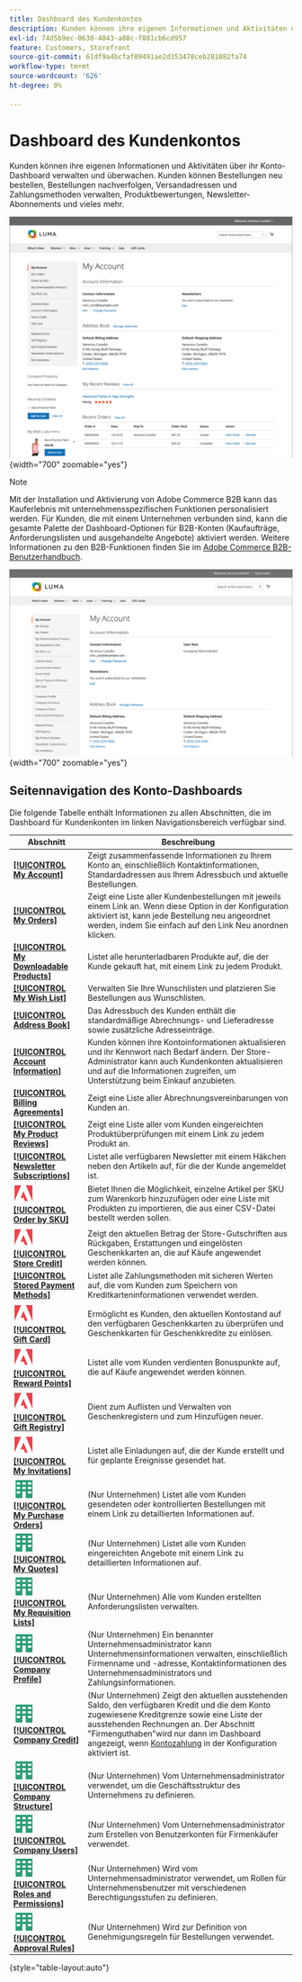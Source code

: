 ```yaml
---
title: Dashboard des Kundenkontos
description: Kunden können ihre eigenen Informationen und Aktivitäten über ihr Kundenkonto-Dashboard verwalten und überwachen.
exl-id: 74d5b9ec-0630-4843-a88c-f881cb6cd957
feature: Customers, Storefront
source-git-commit: 61df9a4bcfaf09491ae2d353478ceb281082fa74
workflow-type: tm+mt
source-wordcount: '626'
ht-degree: 0%

---
```


# Dashboard des Kundenkontos

Kunden können ihre eigenen Informationen und Aktivitäten über ihr Konto-Dashboard verwalten und überwachen. Kunden können Bestellungen neu bestellen, Bestellungen nachverfolgen, Versandadressen und Zahlungsmethoden verwalten, Produktbewertungen, Newsletter-Abonnements und vieles mehr.

![Konto-Dashboard auf der Storefront](assets/customer-account-dashboard.png){width="700" zoomable="yes"}

>[!NOTE]
>
> Mit der Installation und Aktivierung von Adobe Commerce B2B kann das Kauferlebnis mit unternehmensspezifischen Funktionen personalisiert werden. Für Kunden, die mit einem Unternehmen verbunden sind, kann die gesamte Palette der Dashboard-Optionen für B2B-Konten (Kaufaufträge, Anforderungslisten und ausgehandelte Angebote) aktiviert werden. Weitere Informationen zu den B2B-Funktionen finden Sie im [Adobe Commerce B2B-Benutzerhandbuch](../b2b/introduction.md).

![Dashboard des Unternehmenskontos auf der Storefront](assets/company-admin-account-dashboard.png){width="700" zoomable="yes"}

## Seitennavigation des Konto-Dashboards

Die folgende Tabelle enthält Informationen zu allen Abschnitten, die im Dashboard für Kundenkonten im linken Navigationsbereich verfügbar sind.

| Abschnitt | Beschreibung |
|------------------------------------------------------------------------------------------------------------------------------------------------------|----------------------------------------------------------------------------------------------------------------------------------------------------------------------------------------------------------------------------------------------------------------------------------------------------------------------------------------------------------------|
| [**[!UICONTROL My Account]**](../customers/account-dashboard-my-account.md) | Zeigt zusammenfassende Informationen zu Ihrem Konto an, einschließlich Kontaktinformationen, Standardadressen aus Ihrem Adressbuch und aktuelle Bestellungen. |
| [**[!UICONTROL My Orders]**](../stores-purchase/orders-storefront.md#view-recently-ordered-products) | Zeigt eine Liste aller Kundenbestellungen mit jeweils einem Link an. Wenn diese Option in der Konfiguration aktiviert ist, kann jede Bestellung neu angeordnet werden, indem Sie einfach auf den Link Neu anordnen klicken. |
| [**[!UICONTROL My Downloadable Products]**](../catalog/product-create-downloadable.md#storefront-experience) | Listet alle herunterladbaren Produkte auf, die der Kunde gekauft hat, mit einem Link zu jedem Produkt. |
| [**[!UICONTROL My Wish List]**](../stores-purchase/wishlist-storefront.md) | Verwalten Sie Ihre Wunschlisten und platzieren Sie Bestellungen aus Wunschlisten. |
| [**[!UICONTROL Address Book]**](../customers/account-dashboard-address-book.md) | Das Adressbuch des Kunden enthält die standardmäßige Abrechnungs- und Lieferadresse sowie zusätzliche Adresseinträge. |
| [**[!UICONTROL Account Information]**](../customers/account-dashboard-account-information.md) | Kunden können ihre Kontoinformationen aktualisieren und ihr Kennwort nach Bedarf ändern. Der Store-Administrator kann auch Kundenkonten aktualisieren und auf die Informationen zugreifen, um Unterstützung beim Einkauf anzubieten. |
| [**[!UICONTROL Billing Agreements]**](../stores-purchase/paypal-billing-agreements.md#storefront-experience) | Zeigt eine Liste aller Abrechnungsvereinbarungen von Kunden an. |
| [**[!UICONTROL My Product Reviews]**](../merchandising-promotions/product-reviews.md#product-reviews-on-the-storefront) | Zeigt eine Liste aller vom Kunden eingereichten Produktüberprüfungen mit einem Link zu jedem Produkt an. |
| [**[!UICONTROL Newsletter Subscriptions]**](../merchandising-promotions/newsletters.md) | Listet alle verfügbaren Newsletter mit einem Häkchen neben den Artikeln auf, für die der Kunde angemeldet ist. |
| ![Adobe Commerce](../assets/adobe-logo.svg) [**[!UICONTROL Order by SKU]**](../stores-purchase/order-by-sku.md#order-by-sku-from-a-customer-account) | Bietet Ihnen die Möglichkeit, einzelne Artikel per SKU zum Warenkorb hinzuzufügen oder eine Liste mit Produkten zu importieren, die aus einer CSV-Datei bestellt werden sollen. |
| ![Adobe Commerce](../assets/adobe-logo.svg) [**[!UICONTROL Store Credit]**](../customers/account-dashboard-store-credit.md) | Zeigt den aktuellen Betrag der Store-Gutschriften aus Rückgaben, Erstattungen und eingelösten Geschenkkarten an, die auf Käufe angewendet werden können. |
| [**[!UICONTROL Stored Payment Methods]**](../stores-purchase/stored-payment-methods.md) | Listet alle Zahlungsmethoden mit sicheren Werten auf, die vom Kunden zum Speichern von Kreditkarteninformationen verwendet werden. |
| ![Adobe Commerce](../assets/adobe-logo.svg) [**[!UICONTROL Gift Card]**](../catalog/product-gift-card-create.md) | Ermöglicht es Kunden, den aktuellen Kontostand auf den verfügbaren Geschenkkarten zu überprüfen und Geschenkkarten für Geschenkkredite zu einlösen. |
| ![Adobe Commerce](../assets/adobe-logo.svg) [**[!UICONTROL Reward Points]**](../merchandising-promotions/rewards-loyalty.md) | Listet alle vom Kunden verdienten Bonuspunkte auf, die auf Käufe angewendet werden können. |
| ![Adobe Commerce](../assets/adobe-logo.svg) [**[!UICONTROL Gift Registry]**](../merchandising-promotions/gift-registries.md) | Dient zum Auflisten und Verwalten von Geschenkregistern und zum Hinzufügen neuer. |
| ![Adobe Commerce](../assets/adobe-logo.svg) [**[!UICONTROL My Invitations]**](../merchandising-promotions/invitations.md) | Listet alle Einladungen auf, die der Kunde erstellt und für geplante Ereignisse gesendet hat. |
| ![Adobe Commerce B2B](../assets/b2b.svg) [**[!UICONTROL My Purchase Orders]**](../b2b/account-dashboard-my-purchase-orders.md) | (Nur Unternehmen) Listet alle vom Kunden gesendeten oder kontrollierten Bestellungen mit einem Link zu detaillierten Informationen auf. |
| ![Adobe Commerce B2B](../assets/b2b.svg) [**[!UICONTROL My Quotes]**](../b2b/account-dashboard-my-quotes.md) | (Nur Unternehmen) Listet alle vom Kunden eingereichten Angebote mit einem Link zu detaillierten Informationen auf. |
| ![Adobe Commerce B2B](../assets/b2b.svg) [**[!UICONTROL My Requisition Lists]**](../b2b/account-dashboard-requisition-lists-manage.md) | (Nur Unternehmen) Alle vom Kunden erstellten Anforderungslisten verwalten. |
| ![Adobe Commerce B2B](../assets/b2b.svg) [**[!UICONTROL Company Profile]**](../b2b/account-company-manage.md#update-a-company-profile) | (Nur Unternehmen) Ein benannter Unternehmensadministrator kann Unternehmensinformationen verwalten, einschließlich Firmenname und -adresse, Kontaktinformationen des Unternehmensadministrators und Zahlungsinformationen. |
| ![Adobe Commerce B2B](../assets/b2b.svg) [**[!UICONTROL Company Credit]**](../b2b/credit-company.md#storefront-credit-information) | (Nur Unternehmen) Zeigt den aktuellen ausstehenden Saldo, den verfügbaren Kredit und die dem Konto zugewiesene Kreditgrenze sowie eine Liste der ausstehenden Rechnungen an. Der Abschnitt &quot;Firmenguthaben&quot;wird nur dann im Dashboard angezeigt, wenn [Kontozahlung](../b2b/enable-basic-features.md#configure-payment-on-account) in der Konfiguration aktiviert ist. |
| ![Adobe Commerce B2B](../assets/b2b.svg) [**[!UICONTROL Company Structure]**](../b2b/account-company-structure.md) | (Nur Unternehmen) Vom Unternehmensadministrator verwendet, um die Geschäftsstruktur des Unternehmens zu definieren. |
| ![Adobe Commerce B2B](../assets/b2b.svg) [**[!UICONTROL Company Users]**](../b2b/account-company-users.md) | (Nur Unternehmen) Vom Unternehmensadministrator zum Erstellen von Benutzerkonten für Firmenkäufer verwendet. |
| ![Adobe Commerce B2B](../assets/b2b.svg) [**[!UICONTROL Roles and Permissions]**](../b2b/account-company-roles-permissions.md) | (Nur Unternehmen) Wird vom Unternehmensadministrator verwendet, um Rollen für Unternehmensbenutzer mit verschiedenen Berechtigungsstufen zu definieren. |
| ![Adobe Commerce B2B](../assets/b2b.svg) [**[!UICONTROL Approval Rules]**](../b2b/account-dashboard-approval-rules.md) | (Nur Unternehmen) Wird zur Definition von Genehmigungsregeln für Bestellungen verwendet. |

{style="table-layout:auto"}
